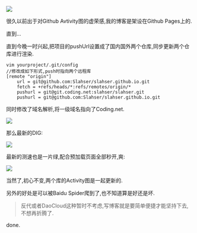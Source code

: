 ![](https://o4dyfn0ef.qnssl.com/image/2016-09-13-d257631f59976b1fa0845c5aac413147.png?imageView2/2/h/200) 

很久以前出于对Github Avtivity图的虚荣感,我的博客是架设在Github Pages上的. 

直到...  

直到今晚一时兴起,把项目的pushUrl设置成了国内国外两个仓库,同步更新两个仓库进行渲染. 

```
vim yourproject/.git/config
//修改成如下形式,push时指向两个远程库
[remote "origin"]
    url = git@github.com:Slahser/slahser.github.io.git
    fetch = +refs/heads/*:refs/remotes/origin/*
    pushurl = git@git.coding.net:slahser/slahser.git
    pushurl = git@github.com:Slahser/slahser.github.io.git
``` 

同时修改了域名解析,将一级域名指向了Coding.net. 

![](https://o4dyfn0ef.qnssl.com/image/2016-09-13-Screen%20Shot%202016-09-13%20at%2023.08.20.png?imageView2/2/h/300) 

那么最新的DIG: 

![](https://o4dyfn0ef.qnssl.com/image/2016-09-13-Screen%20Shot%202016-09-13%20at%2023.08.50.png?imageView2/2/h/400) 

最新的测速也是一片绿,配合预加载页面全部秒开,爽:  

![](https://o4dyfn0ef.qnssl.com/image/2016-09-13-Screen%20Shot%202016-09-13%20at%2023.11.30.png?imageView2/2/h/400) 

当然了,初心不变,两个库的Activity图是一起更新的. 

另外的好处是可以被Baidu Spider爬到了,也不知道算是好还是坏. 

> 反代或者DaoCloud这种暂时不考虑,写博客就是要简单便捷才能坚持下去,不想再折腾了. 

done. 




